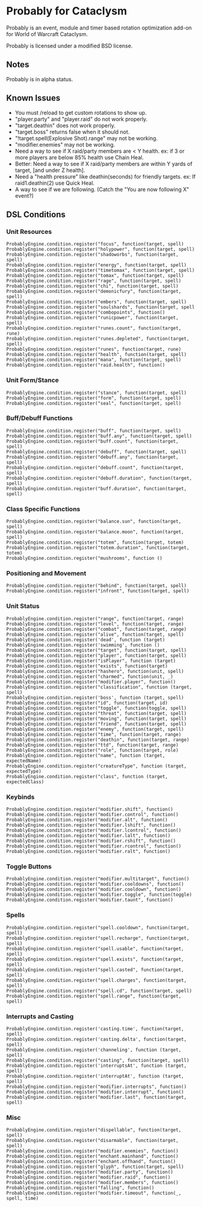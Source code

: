 # Probably for Cataclysm
Probably is an event, module and timer based rotation optimization add-on for World of Warcraft Cataclysm.

Probably is licensed under a modified BSD license.

## Notes
Probably is in alpha status. 

## Known Issues
- You must /reload to get custom rotations to show up.
- "player.party" and "player.raid" do not work properly.
- "target.deathin" does not work properly.
- "target.boss" returns false when it should not.
- "!target.spell(Explosive Shot).range" may not be working.
- "modifier.enemies" may not be working.
- Need a way to see if X raid/party members are < Y health. ex: if 3 or more players are below 85% health use Chain Heal.
- Better: Need a way to see if X raid/party members are within Y yards of target, [and under Z health].
- Need a "health pressure" like deathin(seconds) for friendly targets. ex: If raid1.deathin(2) use Quick Heal.
- A way to see if we are following. (Catch the "You are now following X" event?)

## DSL Conditions

### Unit Resources
	ProbablyEngine.condition.register("focus", function(target, spell)
	ProbablyEngine.condition.register("holypower", function(target, spell)
	ProbablyEngine.condition.register("shadoworbs", function(target, spell)
	ProbablyEngine.condition.register("energy", function(target, spell)
	ProbablyEngine.condition.register("timetomax", function(target, spell)
	ProbablyEngine.condition.register("tomax", function(target, spell)
	ProbablyEngine.condition.register("rage", function(target, spell)
	ProbablyEngine.condition.register("chi", function(target, spell)
	ProbablyEngine.condition.register("demonicfury", function(target, spell)
	ProbablyEngine.condition.register("embers", function(target, spell)
	ProbablyEngine.condition.register("soulshards", function(target, spell
	ProbablyEngine.condition.register("combopoints", function()
	ProbablyEngine.condition.register("runicpower", function(target, spell)
	ProbablyEngine.condition.register("runes.count", function(target, rune)
	ProbablyEngine.condition.register("runes.depleted", function(target, spell)
	ProbablyEngine.condition.register("runes", function(target, rune)
	ProbablyEngine.condition.register("health", function(target, spell)
	ProbablyEngine.condition.register("mana", function(target, spell)
	ProbablyEngine.condition.register("raid.health", function()
	
### Unit Form/Stance
	ProbablyEngine.condition.register("stance", function(target, spell)
	ProbablyEngine.condition.register("form", function(target, spell)
	ProbablyEngine.condition.register("seal", function(target, spell)

### Buff/Debuff Functions
	ProbablyEngine.condition.register("buff", function(target, spell)
	ProbablyEngine.condition.register("buff.any", function(target, spell)
	ProbablyEngine.condition.register("buff.count", function(target, spell)
	ProbablyEngine.condition.register("debuff", function(target, spell)
	ProbablyEngine.condition.register("debuff.any", function(target, spell)
	ProbablyEngine.condition.register("debuff.count", function(target, spell)
	ProbablyEngine.condition.register("debuff.duration", function(target, spell)
	ProbablyEngine.condition.register("buff.duration", function(target, spell)

### Class Specific Functions
	ProbablyEngine.condition.register("balance.sun", function(target, spell)
	ProbablyEngine.condition.register("balance.moon", function(target, spell)
	ProbablyEngine.condition.register("totem", function(target, totem)
	ProbablyEngine.condition.register("totem.duration", function(target, totem)
	ProbablyEngine.condition.register("mushrooms", function ()

### Positioning and Movement
	ProbablyEngine.condition.register("behind", function(target, spell)
	ProbablyEngine.condition.register("infront", function(target, spell)

### Unit Status
	ProbablyEngine.condition.register("range", function(target, range)
	ProbablyEngine.condition.register("level", function(target, range)
	ProbablyEngine.condition.register("combat", function(target, range)
	ProbablyEngine.condition.register("alive", function(target, spell)
	ProbablyEngine.condition.register('dead', function (target)
	ProbablyEngine.condition.register('swimming', function ()
	ProbablyEngine.condition.register("target", function(target, spell)
	ProbablyEngine.condition.register("player", function(target, spell)
	ProbablyEngine.condition.register("isPlayer", function (target)
	ProbablyEngine.condition.register("exists", function(target)
	ProbablyEngine.condition.register("hashero", function(unit, spell)
	ProbablyEngine.condition.register("charmed", function(unit, _)
	ProbablyEngine.condition.register("modifier.player", function()
	ProbablyEngine.condition.register("classification", function (target, spell)
	ProbablyEngine.condition.register('boss', function (target, spell)
	ProbablyEngine.condition.register("id", function(target, id)
	ProbablyEngine.condition.register("toggle", function(toggle, spell)
	ProbablyEngine.condition.register("threat", function(target, spell)
	ProbablyEngine.condition.register("moving", function(target, spell)
	ProbablyEngine.condition.register("friend", function(target, spell)
	ProbablyEngine.condition.register("enemy", function(target, spell)
	ProbablyEngine.condition.register("time", function(target, range)
	ProbablyEngine.condition.register("deathin", function(target, range)
	ProbablyEngine.condition.register("ttd", function(target, range)
	ProbablyEngine.condition.register("role", function(target, role)
	ProbablyEngine.condition.register("name", function (target, expectedName)
	ProbablyEngine.condition.register("creatureType", function (target, expectedType)
	ProbablyEngine.condition.register("class", function (target, expectedClass)
	
### Keybinds
	ProbablyEngine.condition.register("modifier.shift", function()
	ProbablyEngine.condition.register("modifier.control", function()
	ProbablyEngine.condition.register("modifier.alt", function()
	ProbablyEngine.condition.register("modifier.lshift", function()
	ProbablyEngine.condition.register("modifier.lcontrol", function()
	ProbablyEngine.condition.register("modifier.lalt", function()
	ProbablyEngine.condition.register("modifier.rshift", function()
	ProbablyEngine.condition.register("modifier.rcontrol", function()
	ProbablyEngine.condition.register("modifier.ralt", function()

### Toggle Buttons
	ProbablyEngine.condition.register("modifier.multitarget", function()
	ProbablyEngine.condition.register("modifier.cooldowns", function()
	ProbablyEngine.condition.register("modifier.cooldown", function()
	ProbablyEngine.condition.register("modifier.toggle", function(toggle)
	ProbablyEngine.condition.register("modifier.taunt", function()

### Spells
	ProbablyEngine.condition.register("spell.cooldown", function(target, spell)
	ProbablyEngine.condition.register("spell.recharge", function(target, spell)
	ProbablyEngine.condition.register("spell.usable", function(target, spell)
	ProbablyEngine.condition.register("spell.exists", function(target, spell)
	ProbablyEngine.condition.register("spell.casted", function(target, spell)
	ProbablyEngine.condition.register("spell.charges", function(target, spell)
	ProbablyEngine.condition.register("spell.cd", function(target, spell)
	ProbablyEngine.condition.register("spell.range", function(target, spell)
	
### Interrupts and Casting
	ProbablyEngine.condition.register('casting.time', function(target, spell)
	ProbablyEngine.condition.register('casting.delta', function(target, spell)
	ProbablyEngine.condition.register('channeling', function (target, spell)
	ProbablyEngine.condition.register("casting", function(target, spell)
	ProbablyEngine.condition.register('interruptsAt', function (target, spell)
	ProbablyEngine.condition.register('interruptAt', function (target, spell)
	ProbablyEngine.condition.register("modifier.interrupts", function()
	ProbablyEngine.condition.register("modifier.interrupt", function()
	ProbablyEngine.condition.register("modifier.last", function(target, spell)
	
### Misc
	ProbablyEngine.condition.register("dispellable", function(target, spell)
	ProbablyEngine.condition.register("disarmable", function(target, spell)
	ProbablyEngine.condition.register("modifier.enemies", function()
	ProbablyEngine.condition.register("enchant.mainhand", function()
	ProbablyEngine.condition.register("enchant.offhand", function()
	ProbablyEngine.condition.register("glyph", function(target, spell)
	ProbablyEngine.condition.register("modifier.party", function()
	ProbablyEngine.condition.register("modifier.raid", function()
	ProbablyEngine.condition.register("modifier.members", function()
	ProbablyEngine.condition.register("falling", function()
	ProbablyEngine.condition.register("modifier.timeout", function(_, spell, time)

